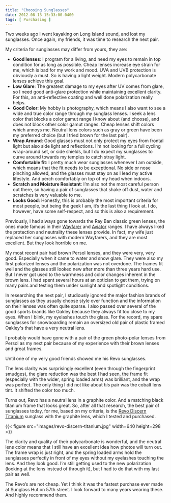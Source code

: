 ```yaml
---
title: "Choosing Sunglasses"
date: 2012-08-13 15:33:00-0400
tags: [ Purchasing ]
---
```


Two weeks ago I went kayaking on Long Island sound, and lost my sunglasses. Once again, my friends, it was time to research the next pair.

My criteria for sunglasses may differ from yours, they are:

* **Good lenses**: I program for a living, and need my eyes to remain in top condition for as long as possible. Cheap lenses increase eye strain for me, which is bad for my work and mood. UVA and UVB protection is obviously a must. So is having a light weight. Modern polycarbonate lenses achieve this goal.
* **Low Glare**: The greatest damage to my eyes after UV comes from glare, so I need good anti-glare protection while maintaining excellent clarity. For this, an anti-reflective coating and well done polarization really helps.
* **Good Color**: My hobby is photography, which means I also want to see a wide and true color range through my sunglass lenses. I seek a lens color that blocks a color gamut range I know about (and choose), and does not block other color gamut ranges. Cheap lenses shift colors which annoys me. Neutral lens colors such as gray or green have been my preferred choice (but I tried brown for the last pair).
* **Wrap Around**: Good glasses must not only protect my eyes from frontal light but also side light and reflections. I’m not looking for a full cycling wrap-around set, or side shields, but I do expect my sunglasses to curve around towards my temples to catch stray light.
* **Comfortable fit**: I pretty much wear sunglasses whenever I am outside, which means that the fit needs to be exceptional. No side or nose pinching allowed, and the glasses must stay on as I lead my active lifestyle. And perch comfortably on top of my head when indoors.
* **Scratch and Moisture Resistant**: I’m also not the most careful person out there, so having a pair of sunglasses that shake off dust, water and scratches is very valuable to me.
* **Looks Good**: Honestly, this is probably the most important criteria for most people, but being the geek I am, it’s the last thing I look at. I do, however, have some self-respect, and so this is also a requirement.

Previously, I had always gone towards the Ray Ban classic green lenses, the ones made famous in their [Wayfarer](http://www.ray-ban.com/usa/sunglasses?cat=19) and [Aviator](http://www.ray-ban.com/usa/sunglasses?cat=12) ranges. I have always liked the protection and neutrality these lenses provide. In fact, my wife just replaced her sunglasses with modern Wayfarers, and they are most excellent. But they look horrible on me.

My most recent pair had brown Persol lenses, and they were very, very good. Especially when it came to water and snow glare. They were also my first polarized lenses and the polarization was not overdone. The frames fit well and the glasses still looked new after more than three years hard use. But I never got used to the warmness and color changes inherent in the brown lens. I had spent several hours at an optician to get them, trying on many pairs and testing them under sunlight and spotlight conditions.

In researching the next pair, I studiously ignored the major fashion brands of sunglasses as they usually choose style over function and the information on their lenses was often quite sparse. I also passed over several of the good sports brands like Oakley because they always fit too close to my eyes. When I blink, my eyelashes touch the glass. For the record, my spare sunglasses for snowboarding remain an oversized old pair of plastic framed Oakley's that have a very neutral lens.

I probably would have gone with a pair of the green photo-polar lenses from Persol as my next pair because of my experience with their brown lenses and great frames.

Until one of my very good friends showed me his Revo sunglasses.

The lens clarity was surprisingly excellent (even through the fingerprint smudges), the glare reduction was the best I had seen, the frame fit (especially with the wider, spring loaded arms) was brilliant, and the wrap was perfect. The only thing I did not like about *his* pair was the cobalt lens tint. It shifted the color too much.

Turns out, Revo has a neutral lens in a graphite color. And a matching black titanium frame that looks great. So, after all that research, the best pair of sunglasses today, for me, based on my criteria, is the [Revo Discern Titanium](http://www.revo.com/models/54-discernr-titanium) sunglass with the graphite lens, which I tested and purchased.

{{< figure src="images/revo-discern-titanium.jpg" width=640 height=298 >}}

The clarity and quality of their polycarbonate is wonderful, and the neutral lens color means that I still have an excellent idea how photos will turn out. The frame wrap is just right, and the spring loaded arms hold the sunglasses perfectly in front of my eyes without my eyelashes touching the lens. And they look good. I’m still getting used to the new polarization (looking at the lens instead of through it), but I had to do that with my last pair as well.

The Revo’s are not cheap. Yet I think it was the fastest purchase ever made at Sunglass Hut on 57th street. I look forward to many years wearing these. And highly recommend them.
